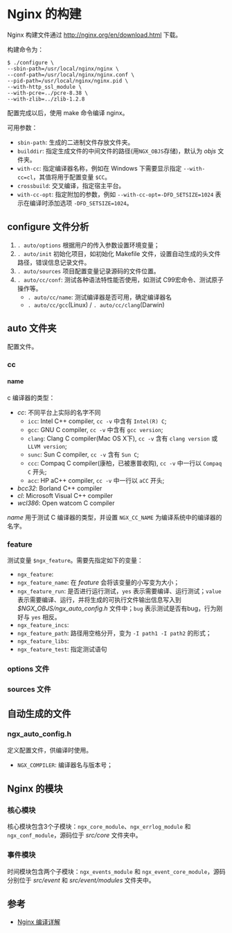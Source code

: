 # Nginx 的构建

Nginx 构建文件通过 http://nginx.org/en/download.html 下载。

构建命令为：
```shell
$ ./configure \
--sbin-path=/usr/local/nginx/nginx \
--conf-path=/usr/local/nginx/nginx.conf \
--pid-path=/usr/local/nginx/nginx.pid \
--with-http_ssl_module \
--with-pcre=../pcre-8.38 \
--with-zlib=../zlib-1.2.8
```
配置完成以后，使用 make 命令编译 nginx。

可用参数：
- `sbin-path`: 生成的二进制文件存放文件夹。
- `builddir`: 指定生成文件的中间文件的路径(用`NGX_OBJS`存储)，默认为 *objs* 文件夹。
- `with-cc`: 指定编译器名称，例如在 Windows 下需要显示指定 `--with-cc=cl`，其值将用于配置变量 `$CC`。
- `crossbuild`: 交叉编译，指定宿主平台。
- `with-cc-opt`: 指定附加的参数，例如 `--with-cc-opt=-DFD_SETSIZE=1024` 表示在编译时添加选项 `-DFD_SETSIZE=1024`。

## configure 文件分析

1. `. auto/options` 根据用户的传入参数设置环境变量；
1. `. auto/init` 初始化项目，如初始化 Makefile 文件，设置自动生成的头文件路径，错误信息记录文件。
1. `. auto/sources` 项目配置变量记录源码的文件位置。
1. `. auto/cc/conf`: 测试各种语法特性能否使用，如测试 C99宏命令、测试原子操作等。
    - `. auto/cc/name`: 测试编译器是否可用，确定编译器名
    - `. auto/cc/gcc`(Linux) / `. auto/cc/clang`(Darwin)

## auto 文件夹

配置文件。

### cc

#### name

c 编译器的类型：
- *cc*: 不同平台上实际的名字不同
    - `icc`: Intel C++ compiler, `cc -v` 中含有 `Intel(R) C`;
    - `gcc`: GNU C compiler, `cc -v` 中含有 `gcc version`;
    - `clang`: Clang C compiler(Mac OS X下), `cc -v` 含有 `clang version` 或 `LLVM version`;
    - `sunc`: Sun C compiler, `cc -v` 含有 `Sun C`;
    - `ccc`: Compaq C compiler(康柏，已被惠普收购), `cc -v` 中一行以 `Compaq C` 开头;
    - `acc`: HP aC++ compiler, `cc -v` 中一行以 `aCC` 开头;
- *bcc32*: Borland C++ compiler
- *cl*: Microsoft Visual C++ compiler
- *wcl386*: Open watcom C compiler

*name* 用于测试 C 编译器的类型，并设置 `NGX_CC_NAME` 为编译系统中的编译器的名字。

### feature

测试变量 `$ngx_feature`。需要先指定如下的变量：
- `ngx_feature`: 
- `ngx_feature_name`: 在 *feature* 会将该变量的小写变为大小；
- `ngx_feature_run`: 是否进行运行测试，`yes` 表示需要编译、运行测试；`value` 表示需要编译、运行，并将生成的可执行文件输出信息写入到 *$NGX_OBJS/ngx_auto_config.h* 文件中；`bug` 表示测试是否有bug，行为刚好与 `yes` 相反。
- `ngx_feature_incs`: 
- `ngx_feature_path`: 路径用空格分开，变为 `-I path1 -I path2` 的形式；
- `ngx_feature_libs`: 
- `ngx_feature_test`: 指定测试语句

### options 文件


### sources 文件

## 自动生成的文件

### ngx_auto_config.h

定义配置文件，供编译时使用。

- `NGX_COMPILER`: 编译器名与版本号；


## Nginx 的模块

### 核心模块

核心模块包含3个子模块：`ngx_core_module`、`ngx_errlog_module` 和 `ngx_conf_module`，源码位于 *src/core* 文件夹中。

### 事件模块

时间模块包含两个子模块：`ngx_events_module` 和 `ngx_event_core_module`，源码分别位于 *src/event* 和 *src/event/modules* 文件夹中。


## 参考

- [Nginx 编译详解](https://www.jianshu.com/p/df050fd7d64e)
